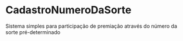 # CadastroNumeroDaSorte
Sistema simples para participação de premiação através do número da sorte pré-determinado
